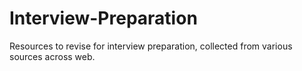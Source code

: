 # Interview-Preparation

Resources to revise for interview preparation, collected from various sources across web.